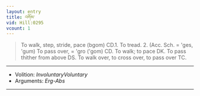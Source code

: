 ```yaml
---
layout: entry
title: འགོམ་
vid: Hill:0295
vcount: 1
---
```

> To walk, step, stride, pace (bgom) CD\.1\. To tread\. 2\. (Acc\. Sch\. = 'ges, 'gum) To pass over, = 'gro ('gom) CD\. To walk; to pace DK\. To pass thither from above DS\. To walk over, to cross over, to pass over TC\.

---
* Volition: _InvoluntaryVoluntary_
* Arguments: _Erg-Abs_

---

